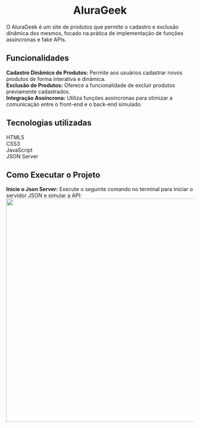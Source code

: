 <h1 align="center">AluraGeek</h1>
 O AluraGeek é um site de produtos que permite o cadastro e exclusão dinâmica dos mesmos, focado na prática de implementação de funções assíncronas e fake APIs.

<h2>Funcionalidades</h2>
<strong>Cadastro Dinâmico de Produtos:</strong> Permite aos usuários cadastrar novos produtos de forma interativa e dinâmica.<br>
<strong>Exclusão de Produtos:</strong> Oferece a funcionalidade de excluir produtos previamente cadastrados.<br>
<strong>Integração Assíncrona:</strong> Utiliza funções assíncronas para otimizar a comunicação entre o front-end e o back-end simulado.<br>

<h2>Tecnologias utilizadas</h2>
HTML5<br>
CSS3<br>
JavaScript<br>
JSON Server<br>

<h2>Como Executar o Projeto</h2>
<strong>Inicie o Json Server:</strong> Execute o seguinte comando no terminal para iniciar o servidor JSON e simular a API:
<img src="https://github.com/JulianafBandeira/AluraGeek/assets/74437592/e8aba1f8-bcfe-4bee-985f-14767368f386" width="600">
